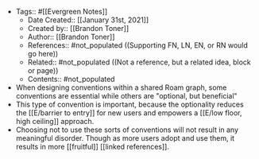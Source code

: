 - Tags:: #[[Evergreen Notes]]
    - Date Created:: [[January 31st, 2021]]
    - Created by:: [[Brandon Toner]]
    - Author:: [[Brandon Toner]]
    - References:: #not_populated ((Supporting FN, LN, EN, or RN would go here))
    - Related:: #not_populated ((Not a reference, but a related idea, block or page))
    - Contents:: #not_populated
- When designing conventions within a shared Roam graph, some conventions are essential while others are "optional, but beneficial"
- This type of convention is important, because the optionality reduces the [[E/barrier to entry]] for new users and empowers a [[E/low floor, high ceiling]] approach.
- Choosing not to use these sorts of conventions will not result in any meaningful disorder. Though as more users adopt and use them, it results in more [[fruitful]] [[linked references]].
